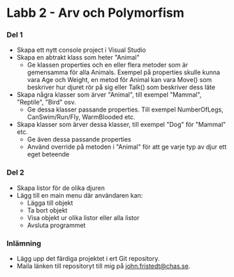 ﻿# Labb 2 - Arv och Polymorfism
### Del 1
* Skapa ett nytt console project i Visual Studio
* Skapa en abtrakt klass som heter "Animal"
	* Ge klassen properties och en eller flera metoder som är gemensamma för alla Animals. Exempel på properties skulle kunna vara Age och Weight, en metod för Animal kan vara Move() som beskriver hur djuret rör på sig eller Talk() som beskriver dess läte
* Skapa några klasser som ärver "Animal", till exempel "Mammal", "Reptile", "Bird" osv.
	* Ge dessa klasser passande properties. Till exempel NumberOfLegs, CanSwim/Run/Fly, WarmBlooded etc.
* Skapa klasser som ärver dessa klasser, till exempel "Dog" för "Mammal" etc.
	* Ge även dessa passande properties
	* Använd override på metoden i "Animal" för att ge varje typ av djur ett eget beteende

### Del 2
* Skapa listor för de olika djuren
* Lägg till en main menu där användaren kan:
	* Lägga till objekt
	* Ta bort objekt
	* Visa objekt ur olika listor eller alla listor
	* Avsluta programmet

### Inlämning
* Lägg upp det färdiga projektet i ert Git repository.
* Maila länken till repositoryt till mig på john.fristedt@chas.se.
